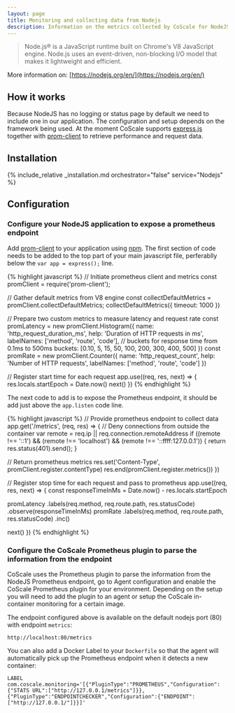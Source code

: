 ```yaml
---
layout: page
title: Monitoring and collecting data from Nodejs
description: Information on the metrics collected by CoScale for NodeJS.
---
```


> Node.js® is a JavaScript runtime built on Chrome's V8 JavaScript engine. Node.js uses an event-driven, non-blocking I/O model that makes it lightweight and efficient.

More information on: [https://nodejs.org/en/](https://nodejs.org/en/)

## How it works

Because NodeJS has no logging or status page by default we need to include one in our application. The configuration and setup depends on the framework being used. At the moment CoScale supports [express.js](http://expressjs.com/) together with [prom-client](https://github.com/siimon/prom-client) to retrieve performance and request data.

## Installation

{% include_relative _installation.md orchestrator="false" service="Nodejs" %}

## Configuration

### Configure your NodeJS application to expose a prometheus endpoint

Add [prom-client](https://github.com/siimon/prom-client) to your application using [npm](https://www.npmjs.com/). The first section of code needs to be added to the top part of your main javascript file, perferablly below the `var app = express();` line.


{% highlight javascript %}
// Initiate prometheus client and metrics
const promClient = require('prom-client');

// Gather default metrics from V8 engine
const collectDefaultMetrics = promClient.collectDefaultMetrics;
collectDefaultMetrics({ timeout: 1000 })

// Prepare two custom metrics to measure latency and request rate
const promLatency = new promClient.Histogram({
  name: 'http_request_duration_ms',
  help: 'Duration of HTTP requests in ms',
  labelNames: ['method', 'route', 'code'],
  // buckets for response time from 0.1ms to 500ms
  buckets: [0.10, 5, 15, 50, 100, 200, 300, 400, 500]
})
const promRate = new promClient.Counter({
  name: 'http_request_count',
  help: 'Number of HTTP requests',
  labelNames: ['method', 'route', 'code']
})

// Register start time for each request
app.use((req, res, next) => {
  res.locals.startEpoch = Date.now()
  next()
})
{% endhighlight %}

The next code to add is to expose the Prometheus endpoint, it should be add just above the `app.listen` code line.

{% highlight javascript %}
// Provide prometheus endpoint to collect data
app.get('/metrics', (req, res) => {
  // Deny connections from outside the container
  var remote = req.ip || req.connection.remoteAddress
  if ((remote !== '::1') && (remote !== 'localhost') && (remote !== '::ffff:127.0.0.1')) {
    return res.status(401).send();
  }

  // Return prometheus metrics
  res.set('Content-Type', promClient.register.contentType)
  res.end(promClient.register.metrics())
})

// Register stop time for each request and pass to prometheus
app.use((req, res, next) => {
  const responseTimeInMs = Date.now() - res.locals.startEpoch

  promLatency
    .labels(req.method, req.route.path, res.statusCode)
    .observe(responseTimeInMs)
  promRate
    .labels(req.method, req.route.path, res.statusCode)
    .inc()

  next()
})
{% endhighlight %}

### Configure the CoScale Prometheus plugin to parse the information from the endpoint

CoScale uses the Prometheus plugin to parse the information from the NodeJS Prometheus endpoint, go to Agent configuration and enable the CoScale Prometheus plugin for your environment. Depending on the setup you will need to add the plugin to an agent or setup the CoScale in-container monitoring for a certain image.

The endpoint configured above is available on the default nodejs port (80) with endpoint `metrics`:

`http://localhost:80/metrics`

You can also add a Docker Label to your `Dockerfile` so that the agent will automatically pick up the Prometheus endpoint when it detects a new container:

`LABEL com.coscale.monitoring='[{"PluginType":"PROMETHEUS","Configuration":{"STATS URL":["http://127.0.0.1/metrics"]}},{"PluginType":"ENDPOINTCHECKER","Configuration":{"ENDPOINT":["http://127.0.0.1/"]}}]'`
